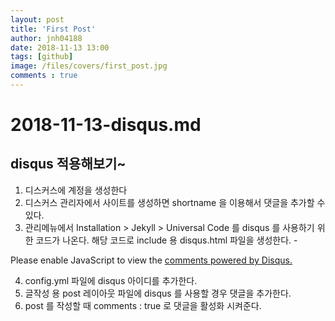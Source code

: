 ```yaml
---
layout: post
title: 'First Post'
author: jnh04188
date: 2018-11-13 13:00
tags: [github]
image: /files/covers/first_post.jpg
comments : true
---
```


# 2018-11-13-disqus.md

## disqus 적용해보기~

1. 디스커스에 계정을 생성한다
2. 디스커스 관리자에서 사이트를 생성하면 shortname 을 이용해서 댓글을 추가할 수 있다.
3. 관리메뉴에서 Installation > Jekyll > Universal Code 를 disqus 를 사용하기 위한 코드가 나온다.
해당 코드로 include 용 disqus.html 파일을 생성한다.
       - <div id="disqus_thread"></div>
<script>

/**
*  RECOMMENDED CONFIGURATION VARIABLES: EDIT AND UNCOMMENT THE SECTION BELOW TO INSERT DYNAMIC VALUES FROM YOUR PLATFORM OR CMS.
*  LEARN WHY DEFINING THESE VARIABLES IS IMPORTANT: https://disqus.com/admin/universalcode/#configuration-variables*/
/*
var disqus_config = function () {
this.page.url = PAGE_URL;  // Replace PAGE_URL with your page's canonical URL variable
this.page.identifier = PAGE_IDENTIFIER; // Replace PAGE_IDENTIFIER with your page's unique identifier variable
};
*/
(function() { // DON'T EDIT BELOW THIS LINE
var d = document, s = d.createElement('script');
s.src = 'https://skyksit-github-io.disqus.com/embed.js';
s.setAttribute('data-timestamp', +new Date());
(d.head || d.body).appendChild(s);
})();
</script>
<noscript>Please enable JavaScript to view the <a href="https://disqus.com/?ref_noscript">comments powered by Disqus.</a></noscript>


4. config.yml 파일에 disqus 아이디를 추가한다.
5. 글작성 용 post 레이아웃 파일에 disqus 를 사용할 경우 댓글을 추가한다.
6. post 를 작성할 때 comments : true  로 댓글을 활성화 시켜준다.
